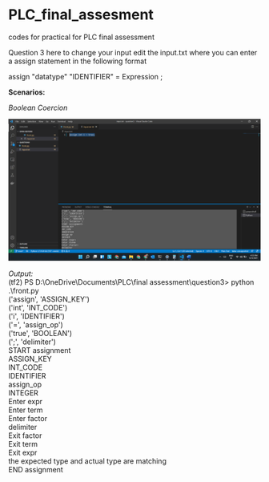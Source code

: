 # PLC_final_assesment
codes for practical for PLC final assessment

Question 3
here to change your input edit the input.txt where you can enter a assign statement in the following format

assign "datatype" "IDENTIFIER" = Expression ;

**Scenarios:**

*Boolean Coercion*

![Boolean output](bool.png)


*Output:*
<br>
(tf2) PS D:\OneDrive\Documents\PLC\final assessment\question3> python .\front.py <br>
('assign', 'ASSIGN_KEY') <br>
('int', 'INT_CODE') <br>
('i', 'IDENTIFIER') <br>
('=', 'assign_op') <br>
('true', 'BOOLEAN') <br>
(';', 'delimiter') <br>
START assignment <br>
ASSIGN_KEY <br>
INT_CODE <br>
IDENTIFIER <br>
assign_op <br>
INTEGER <br>
Enter expr <br>
Enter term <br>
Enter factor <br>
delimiter <br>
Exit factor <br>
Exit term <br>
Exit expr <br>
the expected type and actual type are matching <br>
END assignment <br>


